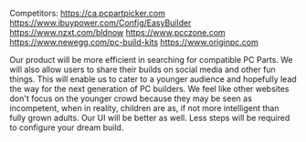 Competitors:
  https://ca.pcpartpicker.com
  https://www.ibuypower.com/Config/EasyBuilder
  https://www.nzxt.com/bldnow
  https://www.pcczone.com
  https://www.newegg.com/pc-build-kits
  https://www.originpc.com


  Our product will be more efficient in searching for compatible PC Parts.
  We will also allow  users to share their builds on social media and other fun
  things. This will enable us to cater to a younger audience and hopefully lead
  the way for the next generation of PC builders.
  We feel like other websites don't focus on the younger crowd because they may
  be seen as incompetent, when in reality, children are as, if not more intelligent
  than fully grown adults.
  Our UI will be better as well. Less steps will be required to configure your
  dream build.
